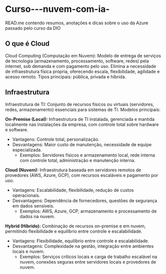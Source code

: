 # Curso---nuvem-com-ia-
READ.me  contendo resumos, anotações e dicas sobre o uso da Azure passado pelo curso da DIO

## O que é Cloud
Cloud Computing (Computação em Nuvem): Modelo de entrega de serviços de tecnologia (armazenamento, processamento, software, redes) pela internet, sob demanda e com pagamento pelo uso. Elimina a necessidade de infraestrutura física própria, oferecendo escala, flexibilidade, agilidade e acesso remoto. Tipos principais: pública, privada e híbrida.

## Infraestrutura
Infraestrutura de TI: Conjunto de recursos físicos ou virtuais (servidores, redes, armazenamento) essenciais para sistemas de TI. Modelos principais:

**On-Premise (Local):** Infraestrutura de TI instalada, gerenciada e mantida localmente nas instalações da empresa, com controle total sobre hardware e software.
* Vantagens: Controle total, personalização.
* Desvantagens: Maior custo de manutenção, necessidade de equipe especializada.
  - Exemplos: Servidores físicos e armazenamento local, rede interna com controle total, administração e manutenção interna.
  
**Cloud (Nuvem):** Infraestrutura baseada em servidores remotos de provedores (AWS, Azure, GCP), com recursos escaláveis e pagamento por uso.
* Vantagens: Escalabilidade, flexibilidade, redução de custos operacionais.
* Desvantagens: Dependência de fornecedores, questões de segurança em dados sensíveis.
  - Exemplos: AWS, Azure, GCP, armazenamento e processamento de dados na nuvem.

**Hybrid (Híbrido):** Combinação de recursos on-premise e em nuvem, permitindo flexibilidade e equilíbrio entre controle e escalabilidade.
* Vantagens: Flexibilidade, equilíbrio entre controle e escalabilidade.
* Desvantagens: Complexidade na gestão, integração entre ambientes locais e nuvem.
  - Exemplos: Serviços críticos locais e carga de trabalho escalável na nuvem, conexões seguras entre servidores locais e provedores de nuvem.

##

